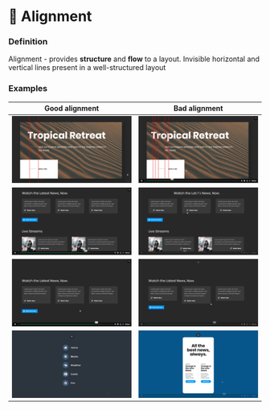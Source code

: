 # 📐 Alignment

### Definition

Alignment - provides **structure** and **flow** to a layout. Invisible horizontal and vertical lines present in a well-structured layout

### Examples

| Good alignment                               | Bad alignment                                |
| -------------------------------------------- | -------------------------------------------- |
| ![](<../.gitbook/assets/image (4) (1).png>)  | ![](<../.gitbook/assets/image (18) (1).png>) |
| ![](<../.gitbook/assets/image (11) (1).png>) | ![](<../.gitbook/assets/image (13).png>)     |
| ![](<../.gitbook/assets/image (15).png>)     | ![](<../.gitbook/assets/image (9).png>)      |
| ![](<../.gitbook/assets/image (5) (2).png>)  | ![](<../.gitbook/assets/image (3) (1).png>)  |
